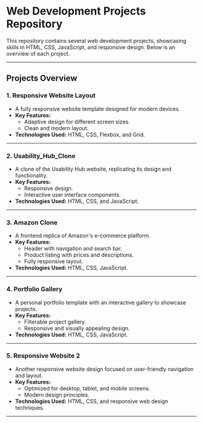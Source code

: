 # Web Development Projects Repository

This repository contains several web development projects, showcasing skills in HTML, CSS, JavaScript, and responsive design. Below is an overview of each project.

---

## Projects Overview

### 1. **Responsive Website Layout**
   - A fully responsive website template designed for modern devices.
   - **Key Features:**
     - Adaptive design for different screen sizes.
     - Clean and modern layout.
   - **Technologies Used:** HTML, CSS, Flexbox, and Grid.

---

### 2. **Usability_Hub_Clone**
   - A clone of the Usability Hub website, replicating its design and functionality.
   - **Key Features:**
     - Responsive design.
     - Interactive user interface components.
   - **Technologies Used:** HTML, CSS, and JavaScript.

---

### 3. **Amazon Clone**
   - A frontend replica of Amazon's e-commerce platform.
   - **Key Features:**
     - Header with navigation and search bar.
     - Product listing with prices and descriptions.
     - Fully responsive layout.
   - **Technologies Used:** HTML, CSS, JavaScript.

---

### 4. **Portfolio Gallery**
   - A personal portfolio template with an interactive gallery to showcase projects.
   - **Key Features:**
     - Filterable project gallery.
     - Responsive and visually appealing design.
   - **Technologies Used:** HTML, CSS, JavaScript.

---

### 5. **Responsive Website 2**
   - Another responsive website design focused on user-friendly navigation and layout.
   - **Key Features:**
     - Optimized for desktop, tablet, and mobile screens.
     - Modern design principles.
   - **Technologies Used:** HTML, CSS, and responsive web design techniques.

---

